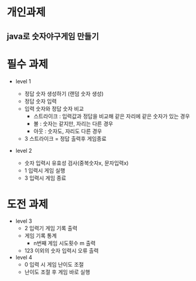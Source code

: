 개인과제
========
java로 숫자야구게임 만들기
--------------------



# 필수 과제

* level 1
  * 정답 숫자 생성하기 (랜덤 숫자 생성)
  * 정답 숫자 입력
  * 입력 숫자와 정답 숫자 비교
    *   스트라이크 : 입력값과 정답을 비교해 같은 자리에 같은 숫자가 있는 경우
    *   볼 : 숫자는 같지만, 자리는 다른 경우
    *   아웃 : 숫자도, 자리도 다른 경우
  * 3 스트라이크 = 정답 출력후 게임종료
  
 
* level 2
  * 숫자 입력시 유효성 검사(중복숫자x, 문자입력x)  
  * 1 입력시 게임 실행
  * 3 입력시 게임 종료
    
  
# 도전 과제

* level 3
  * 2 입력기 게임 기록 출력
  * 게임 기록 통계
    * n번째 게임 시도횟수 m 출력
  * 123 이외의 숫자 입력시 오류 출력
* level 4
  * 0 입력 시 게임 난이도 조절
  * 난이도 조절 후 게임 바로 실행 

